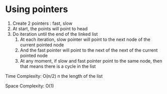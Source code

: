 # Using pointers

1. Create 2 pointers : fast, slow
2. At start, the points will point to head
3. Do iteration until the end of the linked list
   1. At each iteration, slow pointer will point to the next node of the current pointed node
   2. And the fast pointer will point to the next of the next of the current pointed node
   3. At any moment, if slow and fast pointer point to the same node, then that means there is a cycle in the list

Time Complexity: O(n/2) n the length of the list

Space Complexity: O(1)
